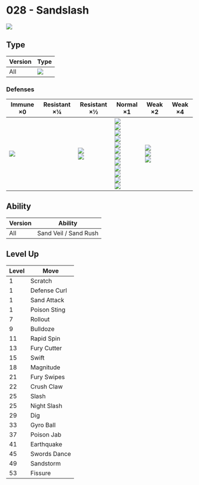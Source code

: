 # 028 - Sandslash
![][028]

## Type

Version | Type
---     | ---
All     | ![][ground]

### Defenses

Immune ×0         | Resistant ×¼ | Resistant ×½                 | Normal ×1                                                                                                                                                                     | Weak ×2                                  | Weak ×4
---               | ---          | ---                          | ---                                                                                                                                                                           | ---                                      | ---
![][electric]<br> | &nbsp;       | ![][poison]<br>![][rock]<br> | ![][normal]<br>![][fighting]<br>![][flying]<br>![][ground]<br>![][bug]<br>![][ghost]<br>![][steel]<br>![][fire]<br>![][psychic]<br>![][dragon]<br>![][dark]<br>![][fairy]<br> | ![][water]<br>![][grass]<br>![][ice]<br> | &nbsp;

## Ability

Version | Ability
---     | ---
All     | Sand Veil / Sand Rush

## Level Up

Level | Move
---   | ---
1     | Scratch
1     | Defense Curl
1     | Sand Attack
1     | Poison Sting
7     | Rollout
9     | Bulldoze
11    | Rapid Spin
13    | Fury Cutter
15    | Swift
18    | Magnitude
21    | Fury Swipes
22    | Crush Claw
25    | Slash
25    | Night Slash
29    | Dig
33    | Gyro Ball
37    | Poison Jab
41    | Earthquake
45    | Swords Dance
49    | Sandstorm
53    | Fissure

[028]: ../img/pokemon/028.png
[normal]: ../img/types/normal.png
[fire]: ../img/types/fire.png
[fighting]: ../img/types/fighting.png
[water]: ../img/types/water.png
[flying]: ../img/types/flying.png
[grass]: ../img/types/grass.png
[poison]: ../img/types/poison.png
[electric]: ../img/types/electric.png
[ground]: ../img/types/ground.png
[psychic]: ../img/types/psychic.png
[rock]: ../img/types/rock.png
[ice]: ../img/types/ice.png
[bug]: ../img/types/bug.png
[dragon]: ../img/types/dragon.png
[ghost]: ../img/types/ghost.png
[dark]: ../img/types/dark.png
[steel]: ../img/types/steel.png
[fairy]: ../img/types/fairy.png
